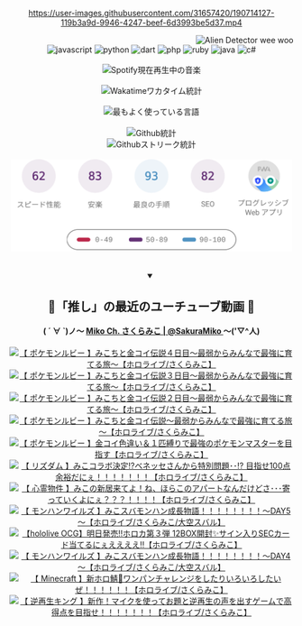 <!-- START: HERO IMAGE GIF ////////// ////////// ////////// -->
<!-- <img src="@/../assets/img/gaming/ghost-of-tsushima.gif" width="100%"  alt="nellyXinwei's Hero Gif Image"/> -->
<!-- END: HERO IMAGE GIF ////////// ////////// ////////// -->

<div align="center" >  
  
<!-- START:ワンピース 第1015話「ルフィはRED ROCを使う」 -->
<https://user-images.githubusercontent.com/31657420/190714127-119b3a9d-9946-4247-beef-6d3993be5d37.mp4>
<!-- END:ワンピース 第1015話「ルフィはRED ROCを使う」 -->

<!-- START:VISITOR COUNTER -->
<div width="100%" align="right">
<img src="https://komarev.com/ghpvc/?username=nellyXinwei&label=🛸&color=grey&style=for-the-badge&labelcolor=ffffff" alt="Alien Detector wee woo"/>
</div>
<!-- END:VISITOR COUNTER -->

<!-- START: PROGRAMMING LANGUAGES -->
<!-- 色彩 Color Scheme:
#961E3A, #8A0D42, #5A0640, #4F265E, #2B355A, #3E759B, #CC4246,
#BB2649, #AD1052, #700750, #633075, #364270, #4E92C2, #FF5357
Sauce: https://www.webcreatorbox.com/inspiration/pantone-2023
-->

<img src="https://img.shields.io/badge/javascript%20-%23BB2649.svg?&style=for-the-badge&logo=javascript&logoColor=white&labelColor=961E3A" alt="javascript"/>
<img src="https://img.shields.io/badge/python%20-%23AD1052.svg?&style=for-the-badge&logo=python&logoColor=white&labelColor=8A0D42" alt="python" />
<img src="https://img.shields.io/badge/dart%20-%23700750.svg?&style=for-the-badge&logo=dart&logoColor=white&labelColor=5A0640" alt="dart"/>
<img src="https://img.shields.io/badge/php%20-%23633075.svg?&style=for-the-badge&logo=php&logoColor=white&labelColor=4F265E" alt="php"/>
<img src="https://img.shields.io/badge/ruby%20-%23364270.svg?&style=for-the-badge&logo=ruby&logoColor=white&labelColor=2B355A" alt="ruby"/>
<img src="https://img.shields.io/badge/java%20-%234E92C2.svg?&style=for-the-badge&logo=openjdk&logoColor=white&labelColor=3E759B" alt="java"/>
<img src="https://img.shields.io/badge/c%23-%23FF5357.svg?style=for-the-badge&logo=c-sharp&logoColor=white&labelColor=CC4246" alt="c#"/>  
<!-- END: PROGRAMMING LANGUAGES -->

<br>
<br>

<!-- START: MUSIC STATUS -->
  <!-- <a href="https://newojima-gsrs-20220114.vercel.app/api/now-playing?open">
    <img src="https://newojima-gsrs-20220114.vercel.app/api/now-playing" alt="Spotify現在再生中の音楽">
  </a> -->
  <img src="https://newojima-grss-20230114.vercel.app/api/spotify?border_color=transparent" alt="Spotify現在再生中の音楽" width="280px">
<!-- END: MUSIC STATUS -->

<br>
<br>

<!-- START: GITHUB STATUS -->
<!-- 色彩 Color Scheme:  #BB2649, #AD1052, #700750, #633075 -->
<img align="center" src="https://newojima-grs-20230109.vercel.app/api/wakatime?username=newojima&layout=compact&langs_count=10&locale=ja&hide_title=false&title_color=fff&hide_border=true&text_color=fff&bg_color=BB2649,BB2649,633075,633075&hide=other,css,html,bash,xml,git%20config,makefile,properties,yaml,markdown,text,json,jsx" alt="Wakatimeワカタイム統計" width="500px"/>

<br>
<br>

<!-- 色彩 Color Scheme:  #633075, #364270, #4E92C2 -->
  <img align="center" src="https://newojima-grs-20230109.vercel.app/api/top-langs?username=newojima&layout=compact&text_color=fff&icon_color=fff&hide_border=true&&locale=ja&hide_title=false&title_color=fff&include_all_commits=true&card_width=445&langs_count=11&hide=c%23,powershell,shaderlab,hlsl,makefile,jupyter%20notebook,python,html,css,shell,batchfile,less,liquid,hack,scss&bg_color=4F265E,633075,4E92C2" alt="最もよく使っている言語" width="500px"/>

<br>
<br>

<!-- 色彩 Color Scheme:  #4E92C2, #FF5357 -->
  <img align="center" src="https://newojima-grs-20230109.vercel.app/api?username=newojima&rank_icon=github&show_icons=true&&locale=ja&title_color=fff&text_color=fff&icon_color=fff&hide_border=true&hide_title=false&count_private=true&include_all_commits=true&card_width=495&disable_animations=true&bg_color=4E92C2,4E92C2,FF5357" alt="Github統計" width="500px"/>

<br>

<img align="center" src="https://streak-stats.demolab.com?user=newojima&theme=dark&hide_border=true&locale=ja&ring=BB2649&stroke=222222&background=151515&sideLabels=BB2649&currStreakLabel=ffffff&border=BB2649&fire=FF5357&currStreakNum=ffffff&sideNums=FF5357&dates=ffffff" alt="Githubストリーク統計" width="500px"/>

<br>
<br>

  <img align="center" width="500px" src="@/../assets/img/page-insights.svg" alt="Githubページの洞察"/>
  
</div>
<!-- END: GITHUB STATUS -->

<br>
<br>

<div align="center">
<details open>
  <summary>

  </summary>

  <h2 align="center">🌸「推し」の最近のユーチューブ動画 🌸</h2>
  <h4>
  ( ´ ∀ `)ノ～ 
  <a href="https://www.youtube.com/@SakuraMiko">Miko Ch. さくらみこ | @SakuraMiko
  </a>
   ～('▽^人)
  </h4>

  <!-- BEGIN YOUTUBE-CARDS -->
<a href="https://www.youtube.com/watch?v=U7qm1L8Bu2I"><img src="https://ytcards.demolab.com/?id=U7qm1L8Bu2I&title=%E3%80%90+%E3%83%9D%E3%82%B1%E3%83%A2%E3%83%B3%E3%83%AB%E3%83%93%E3%83%BC+%E3%80%91%E3%81%BF%E3%81%93%E3%81%A1%E3%81%A8%E9%87%91%E3%82%B3%E3%82%A4%E4%BC%9D%E8%AA%AC%EF%BC%94%E6%97%A5%E7%9B%AE%EF%BD%9E%E6%9C%80%E5%BC%B1%E3%81%8B%E3%82%89%E3%81%BF%E3%82%93%E3%81%AA%E3%81%A7%E6%9C%80%E5%BC%B7%E3%81%AB%E8%82%B2%E3%81%A6%E3%82%8B%E6%97%85%EF%BD%9E%E3%80%90%E3%83%9B%E3%83%AD%E3%83%A9%E3%82%A4%E3%83%96%2F%E3%81%95%E3%81%8F%E3%82%89%E3%81%BF%E3%81%93%E3%80%91&lang=ja&timestamp=1743227736&background_color=%230d1117&title_color=%23ffffff&stats_color=%23dedede&max_title_lines=1&width=187&border_radius=5&duration=0" alt="【 ポケモンルビー 】みこちと金コイ伝説４日目～最弱からみんなで最強に育てる旅～【ホロライブ/さくらみこ】" title="【 ポケモンルビー 】みこちと金コイ伝説４日目～最弱からみんなで最強に育てる旅～【ホロライブ/さくらみこ】"></a>
<a href="https://www.youtube.com/watch?v=iISIcvYS67c"><img src="https://ytcards.demolab.com/?id=iISIcvYS67c&title=%E3%80%90+%E3%83%9D%E3%82%B1%E3%83%A2%E3%83%B3%E3%83%AB%E3%83%93%E3%83%BC+%E3%80%91%E3%81%BF%E3%81%93%E3%81%A1%E3%81%A8%E9%87%91%E3%82%B3%E3%82%A4%E4%BC%9D%E8%AA%AC%EF%BC%93%E6%97%A5%E7%9B%AE%EF%BD%9E%E6%9C%80%E5%BC%B1%E3%81%8B%E3%82%89%E3%81%BF%E3%82%93%E3%81%AA%E3%81%A7%E6%9C%80%E5%BC%B7%E3%81%AB%E8%82%B2%E3%81%A6%E3%82%8B%E6%97%85%EF%BD%9E%E3%80%90%E3%83%9B%E3%83%AD%E3%83%A9%E3%82%A4%E3%83%96%2F%E3%81%95%E3%81%8F%E3%82%89%E3%81%BF%E3%81%93%E3%80%91&lang=ja&timestamp=1743180123&background_color=%230d1117&title_color=%23ffffff&stats_color=%23dedede&max_title_lines=1&width=187&border_radius=5&duration=15732" alt="【 ポケモンルビー 】みこちと金コイ伝説３日目～最弱からみんなで最強に育てる旅～【ホロライブ/さくらみこ】" title="【 ポケモンルビー 】みこちと金コイ伝説３日目～最弱からみんなで最強に育てる旅～【ホロライブ/さくらみこ】"></a>
<a href="https://www.youtube.com/watch?v=4quujCCFB20"><img src="https://ytcards.demolab.com/?id=4quujCCFB20&title=%E3%80%90+%E3%83%9D%E3%82%B1%E3%83%A2%E3%83%B3%E3%83%AB%E3%83%93%E3%83%BC+%E3%80%91%E3%81%BF%E3%81%93%E3%81%A1%E3%81%A8%E9%87%91%E3%82%B3%E3%82%A4%E4%BC%9D%E8%AA%AC%EF%BC%92%E6%97%A5%E7%9B%AE%EF%BD%9E%E6%9C%80%E5%BC%B1%E3%81%8B%E3%82%89%E3%81%BF%E3%82%93%E3%81%AA%E3%81%A7%E6%9C%80%E5%BC%B7%E3%81%AB%E8%82%B2%E3%81%A6%E3%82%8B%E6%97%85%EF%BD%9E%E3%80%90%E3%83%9B%E3%83%AD%E3%83%A9%E3%82%A4%E3%83%96%2F%E3%81%95%E3%81%8F%E3%82%89%E3%81%BF%E3%81%93%E3%80%91&lang=ja&timestamp=1743098114&background_color=%230d1117&title_color=%23ffffff&stats_color=%23dedede&max_title_lines=1&width=187&border_radius=5&duration=20189" alt="【 ポケモンルビー 】みこちと金コイ伝説２日目～最弱からみんなで最強に育てる旅～【ホロライブ/さくらみこ】" title="【 ポケモンルビー 】みこちと金コイ伝説２日目～最弱からみんなで最強に育てる旅～【ホロライブ/さくらみこ】"></a>
<a href="https://www.youtube.com/watch?v=2LDhfEcrq5o"><img src="https://ytcards.demolab.com/?id=2LDhfEcrq5o&title=%E3%80%90+%E3%83%9D%E3%82%B1%E3%83%A2%E3%83%B3%E3%83%AB%E3%83%93%E3%83%BC+%E3%80%91%E3%81%BF%E3%81%93%E3%81%A1%E3%81%A8%E9%87%91%E3%82%B3%E3%82%A4%E4%BC%9D%E8%AA%AC%EF%BD%9E%E6%9C%80%E5%BC%B1%E3%81%8B%E3%82%89%E3%81%BF%E3%82%93%E3%81%AA%E3%81%A7%E6%9C%80%E5%BC%B7%E3%81%AB%E8%82%B2%E3%81%A6%E3%82%8B%E6%97%85%EF%BD%9E%E3%80%90%E3%83%9B%E3%83%AD%E3%83%A9%E3%82%A4%E3%83%96%2F%E3%81%95%E3%81%8F%E3%82%89%E3%81%BF%E3%81%93%E3%80%91&lang=ja&timestamp=1743013599&background_color=%230d1117&title_color=%23ffffff&stats_color=%23dedede&max_title_lines=1&width=187&border_radius=5&duration=25369" alt="【 ポケモンルビー 】みこちと金コイ伝説～最弱からみんなで最強に育てる旅～【ホロライブ/さくらみこ】" title="【 ポケモンルビー 】みこちと金コイ伝説～最弱からみんなで最強に育てる旅～【ホロライブ/さくらみこ】"></a>
<a href="https://www.youtube.com/watch?v=N-_ok858mS0"><img src="https://ytcards.demolab.com/?id=N-_ok858mS0&title=%E3%80%90+%E3%83%9D%E3%82%B1%E3%83%A2%E3%83%B3%E3%83%AB%E3%83%93%E3%83%BC+%E3%80%91%E9%87%91%E3%82%B3%E3%82%A4%E8%89%B2%E9%81%95%E3%81%84%EF%BC%86%EF%BC%91%E5%8C%B9%E7%B8%9B%E3%82%8A%E3%81%A7%E6%9C%80%E5%BC%B7%E3%81%AE%E3%83%9D%E3%82%B1%E3%83%A2%E3%83%B3%E3%83%9E%E3%82%B9%E3%82%BF%E3%83%BC%E3%82%92%E7%9B%AE%E6%8C%87%E3%81%99%E3%80%90%E3%83%9B%E3%83%AD%E3%83%A9%E3%82%A4%E3%83%96%2F%E3%81%95%E3%81%8F%E3%82%89%E3%81%BF%E3%81%93%E3%80%91&lang=ja&timestamp=1742908022&background_color=%230d1117&title_color=%23ffffff&stats_color=%23dedede&max_title_lines=1&width=187&border_radius=5&duration=3296" alt="【 ポケモンルビー 】金コイ色違い＆１匹縛りで最強のポケモンマスターを目指す【ホロライブ/さくらみこ】" title="【 ポケモンルビー 】金コイ色違い＆１匹縛りで最強のポケモンマスターを目指す【ホロライブ/さくらみこ】"></a>
<a href="https://www.youtube.com/watch?v=FLdv9Ua9qWk"><img src="https://ytcards.demolab.com/?id=FLdv9Ua9qWk&title=%E3%80%90+%E3%83%AA%E3%82%BA%E3%83%80%E3%83%A0+%E3%80%91%E3%81%BF%E3%81%93%E3%82%B3%E3%83%A9%E3%83%9C%E6%B1%BA%E5%AE%9A%E2%81%89%E3%83%99%E3%83%8D%E3%83%83%E3%82%BB%E3%81%95%E3%82%93%E3%81%8B%E3%82%89%E7%89%B9%E5%88%A5%E5%95%8F%E9%A1%8C%EF%BD%A5%EF%BD%A5%E2%81%89+%E7%9B%AE%E6%8C%87%E3%81%9B100%E7%82%B9%E4%BD%99%E8%A3%95%E3%81%A0%E3%81%AB%E3%81%87%EF%BC%81%EF%BC%81%EF%BC%81%EF%BC%81%EF%BC%81%EF%BC%81%EF%BC%81%E3%80%90%E3%83%9B%E3%83%AD%E3%83%A9%E3%82%A4%E3%83%96%2F%E3%81%95%E3%81%8F%E3%82%89%E3%81%BF%E3%81%93%E3%80%91&lang=ja&timestamp=1742901326&background_color=%230d1117&title_color=%23ffffff&stats_color=%23dedede&max_title_lines=1&width=187&border_radius=5&duration=4053" alt="【 リズダム 】みこコラボ決定⁉ベネッセさんから特別問題･･⁉ 目指せ100点余裕だにぇ！！！！！！！【ホロライブ/さくらみこ】" title="【 リズダム 】みこコラボ決定⁉ベネッセさんから特別問題･･⁉ 目指せ100点余裕だにぇ！！！！！！！【ホロライブ/さくらみこ】"></a>
<a href="https://www.youtube.com/watch?v=WSKrhkgRNOI"><img src="https://ytcards.demolab.com/?id=WSKrhkgRNOI&title=%E3%80%90++%E5%BF%83%E9%9C%8A%E7%89%A9%E4%BB%B6+%E3%80%91%E3%81%BF%E3%81%93%E3%81%AE%E6%96%B0%E5%B1%85%E6%9D%A5%E3%81%A6%E3%82%88%EF%BC%81%E3%81%AD%E3%80%81%E3%81%BB%E3%82%89%E3%81%93%E3%81%AE%E3%82%A2%E3%83%91%E3%83%BC%E3%83%88%E3%81%AA%E3%82%93%E3%81%A0%E3%81%91%E3%81%A9%E3%81%95%EF%BD%A5%EF%BD%A5%EF%BD%A5%E5%AF%84%E3%81%A3%E3%81%A6%E3%81%84%E3%81%8F%E3%82%88%E3%81%AB%E3%81%87%EF%BC%9F%EF%BC%9F%EF%BC%9F%EF%BC%81%EF%BC%81%EF%BC%81%EF%BC%81%E3%80%90%E3%83%9B%E3%83%AD%E3%83%A9%E3%82%A4%E3%83%96%2F%E3%81%95%E3%81%8F%E3%82%89%E3%81%BF%E3%81%93%E3%80%91&lang=ja&timestamp=1742823809&background_color=%230d1117&title_color=%23ffffff&stats_color=%23dedede&max_title_lines=1&width=187&border_radius=5&duration=8746" alt="【  心霊物件 】みこの新居来てよ！ね、ほらこのアパートなんだけどさ･･･寄っていくよにぇ？？？！！！！【ホロライブ/さくらみこ】" title="【  心霊物件 】みこの新居来てよ！ね、ほらこのアパートなんだけどさ･･･寄っていくよにぇ？？？！！！！【ホロライブ/さくらみこ】"></a>
<a href="https://www.youtube.com/watch?v=C2H5_rwrAdI"><img src="https://ytcards.demolab.com/?id=C2H5_rwrAdI&title=%E3%80%90+%E3%83%A2%E3%83%B3%E3%83%8F%E3%83%B3%E3%83%AF%E3%82%A4%E3%83%AB%E3%82%BA+%E3%80%91%E3%81%BF%E3%81%93%E3%82%B9%E3%83%90%E3%83%A2%E3%83%B3%E3%83%8F%E3%83%B3%E6%88%90%E9%95%B7%E7%89%A9%E8%AA%9E%EF%BC%81%EF%BC%81%EF%BC%81%EF%BC%81%EF%BC%81%EF%BC%81%EF%BC%81%EF%BC%81%EF%BD%9EDAY5%EF%BD%9E%E3%80%90%E3%83%9B%E3%83%AD%E3%83%A9%E3%82%A4%E3%83%96%2F%E3%81%95%E3%81%8F%E3%82%89%E3%81%BF%E3%81%93%2F%E5%A4%A7%E7%A9%BA%E3%82%B9%E3%83%90%E3%83%AB%E3%80%91&lang=ja&timestamp=1742745218&background_color=%230d1117&title_color=%23ffffff&stats_color=%23dedede&max_title_lines=1&width=187&border_radius=5&duration=12734" alt="【 モンハンワイルズ 】みこスバモンハン成長物語！！！！！！！！～DAY5～【ホロライブ/さくらみこ/大空スバル】" title="【 モンハンワイルズ 】みこスバモンハン成長物語！！！！！！！！～DAY5～【ホロライブ/さくらみこ/大空スバル】"></a>
<a href="https://www.youtube.com/watch?v=-8ZHJa24LJ4"><img src="https://ytcards.demolab.com/?id=-8ZHJa24LJ4&title=%E3%80%90hololive+OCG%E3%80%91%E6%98%8E%E6%97%A5%E7%99%BA%E5%A3%B2%E2%80%BC%E3%83%9B%E3%83%AD%E3%82%AB%E7%AC%AC%EF%BC%93%E5%BC%BE+12BOX%E9%96%8B%E5%B0%81%E2%9C%A8%E3%82%B5%E3%82%A4%E3%83%B3%E5%85%A5%E3%82%8ASEC%E3%82%AB%E3%83%BC%E3%83%89%E5%BD%93%E3%81%A6%E3%82%8B%E3%81%AB%E3%81%87%E3%81%88%E3%81%88%E3%81%88%E3%81%88%E2%80%BC%E3%80%90%E3%83%9B%E3%83%AD%E3%83%A9%E3%82%A4%E3%83%96%2F%E3%81%95%E3%81%8F%E3%82%89%E3%81%BF%E3%81%93%E3%80%91&lang=ja&timestamp=1742475608&background_color=%230d1117&title_color=%23ffffff&stats_color=%23dedede&max_title_lines=1&width=187&border_radius=5&duration=6617" alt="【hololive OCG】明日発売‼ホロカ第３弾 12BOX開封✨サイン入りSECカード当てるにぇええええ‼【ホロライブ/さくらみこ】" title="【hololive OCG】明日発売‼ホロカ第３弾 12BOX開封✨サイン入りSECカード当てるにぇええええ‼【ホロライブ/さくらみこ】"></a>
<a href="https://www.youtube.com/watch?v=KI4UKg3Kcg4"><img src="https://ytcards.demolab.com/?id=KI4UKg3Kcg4&title=%E3%80%90+%E3%83%A2%E3%83%B3%E3%83%8F%E3%83%B3%E3%83%AF%E3%82%A4%E3%83%AB%E3%82%BA+%E3%80%91%E3%81%BF%E3%81%93%E3%82%B9%E3%83%90%E3%83%A2%E3%83%B3%E3%83%8F%E3%83%B3%E6%88%90%E9%95%B7%E7%89%A9%E8%AA%9E%EF%BC%81%EF%BC%81%EF%BC%81%EF%BC%81%EF%BC%81%EF%BC%81%EF%BC%81%EF%BC%81%EF%BD%9EDAY4%EF%BD%9E%E3%80%90%E3%83%9B%E3%83%AD%E3%83%A9%E3%82%A4%E3%83%96%2F%E3%81%95%E3%81%8F%E3%82%89%E3%81%BF%E3%81%93%2F%E5%A4%A7%E7%A9%BA%E3%82%B9%E3%83%90%E3%83%AB%E3%80%91&lang=ja&timestamp=1742401621&background_color=%230d1117&title_color=%23ffffff&stats_color=%23dedede&max_title_lines=1&width=187&border_radius=5&duration=11134" alt="【 モンハンワイルズ 】みこスバモンハン成長物語！！！！！！！！～DAY4～【ホロライブ/さくらみこ/大空スバル】" title="【 モンハンワイルズ 】みこスバモンハン成長物語！！！！！！！！～DAY4～【ホロライブ/さくらみこ/大空スバル】"></a>
<a href="https://www.youtube.com/watch?v=Lvnu_lAcdxI"><img src="https://ytcards.demolab.com/?id=Lvnu_lAcdxI&title=%E3%80%90+Minecraft+%E3%80%91%E6%96%B0%E3%83%9B%E3%83%AD%E9%AF%96%F0%9F%8C%B1%E3%83%AF%E3%83%B3%E3%83%91%E3%83%B3%E3%83%81%E3%83%A3%E3%83%AC%E3%83%B3%E3%82%B8%E3%82%92%E3%81%97%E3%81%9F%E3%82%8A%E3%81%84%E3%82%8D%E3%81%84%E3%82%8D%E3%81%97%E3%81%9F%E3%81%84%E3%81%9C%EF%BC%81%EF%BC%81%EF%BC%81%EF%BC%81%EF%BC%81%EF%BC%81%E3%80%90%E3%83%9B%E3%83%AD%E3%83%A9%E3%82%A4%E3%83%96%2F%E3%81%95%E3%81%8F%E3%82%89%E3%81%BF%E3%81%93%E3%80%91&lang=ja&timestamp=1742316044&background_color=%230d1117&title_color=%23ffffff&stats_color=%23dedede&max_title_lines=1&width=187&border_radius=5&duration=15157" alt="【 Minecraft 】新ホロ鯖🌱ワンパンチャレンジをしたりいろいろしたいぜ！！！！！！【ホロライブ/さくらみこ】" title="【 Minecraft 】新ホロ鯖🌱ワンパンチャレンジをしたりいろいろしたいぜ！！！！！！【ホロライブ/さくらみこ】"></a>
<a href="https://www.youtube.com/watch?v=lWESBbpBclU"><img src="https://ytcards.demolab.com/?id=lWESBbpBclU&title=%E3%80%90+%E9%80%86%E5%86%8D%E7%94%9F%E3%82%AD%E3%83%B3%E3%82%B0+%E3%80%91%E6%96%B0%E4%BD%9C%EF%BC%81%E3%83%9E%E3%82%A4%E3%82%AF%E3%82%92%E4%BD%BF%E3%81%A3%E3%81%A6%E3%81%8A%E9%A1%8C%E3%81%A8%E9%80%86%E5%86%8D%E7%94%9F%E3%81%AE%E5%A3%B0%E3%82%92%E5%87%BA%E3%81%99%E3%82%B2%E3%83%BC%E3%83%A0%E3%81%A7%E9%AB%98%E5%BE%97%E7%82%B9%E3%82%92%E7%9B%AE%E6%8C%87%E3%81%9B%EF%BC%81%EF%BC%81%EF%BC%81%EF%BC%81%EF%BC%81%EF%BC%81%EF%BC%81%E3%80%90%E3%83%9B%E3%83%AD%E3%83%A9%E3%82%A4%E3%83%96%2F%E3%81%95%E3%81%8F%E3%82%89%E3%81%BF%E3%81%93%E3%80%91&lang=ja&timestamp=1742298156&background_color=%230d1117&title_color=%23ffffff&stats_color=%23dedede&max_title_lines=1&width=187&border_radius=5&duration=5472" alt="【 逆再生キング 】新作！マイクを使ってお題と逆再生の声を出すゲームで高得点を目指せ！！！！！！！【ホロライブ/さくらみこ】" title="【 逆再生キング 】新作！マイクを使ってお題と逆再生の声を出すゲームで高得点を目指せ！！！！！！！【ホロライブ/さくらみこ】"></a>
<!-- END YOUTUBE-CARDS -->

</div>
  
</details>
